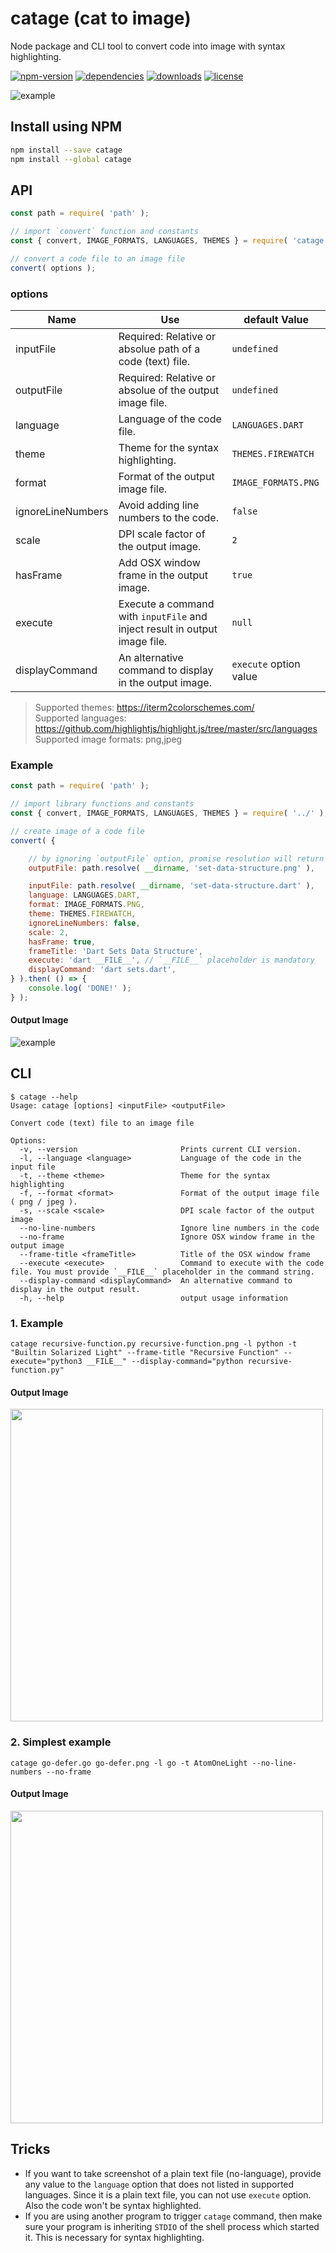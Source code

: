 # catage (**ca**t to im**age**)
Node package and CLI tool to convert code into image with syntax highlighting.

[![npm-version](https://img.shields.io/npm/v/catage?style=flat-square)](https://www.npmjs.com/package/catage)
[![dependencies](https://img.shields.io/david/thatisuday/catage?style=flat-square)](https://www.npmjs.com/package/catage)
[![downloads](https://img.shields.io/npm/dt/catage?style=flat-square)](https://www.npmjs.com/package/catage)
[![license](https://img.shields.io/npm/l/catage?style=flat-square)](https://www.npmjs.com/package/catage)

![example](/test/set-data-structure.png?raw=true)

## Install using NPM
```bash
npm install --save catage
npm install --global catage
```

## API
```js
const path = require( 'path' );

// import `convert` function and constants
const { convert, IMAGE_FORMATS, LANGUAGES, THEMES } = require( 'catage' );

// convert a code file to an image file
convert( options );
```

### options
| Name | Use | default Value |
| ---- | --- | ------------- |
| inputFile | Required: Relative or absolue path of a code (text) file. | `undefined` |
| outputFile | Required: Relative or absolue of the output image file. | `undefined` |
| language | Language of the code file. | `LANGUAGES.DART` |
| theme | Theme for the syntax highlighting. | `THEMES.FIREWATCH` |
| format | Format of the output image file. | `IMAGE_FORMATS.PNG` |
| ignoreLineNumbers | Avoid adding line numbers to the code. | `false` |
| scale | DPI scale factor of the output image. | `2` |
| hasFrame | Add OSX window frame in the output image. | `true` |
| execute | Execute a command with `inputFile` and inject result in output image file. | `null` |
| displayCommand | An alternative command to display in the output image. | `execute` option value |

> Supported themes: https://iterm2colorschemes.com/ <br>
Supported languages: https://github.com/highlightjs/highlight.js/tree/master/src/languages <br>
Supported image formats: png,jpeg

### Example
```js
const path = require( 'path' );

// import library functions and constants
const { convert, IMAGE_FORMATS, LANGUAGES, THEMES } = require( '../' );

// create image of a code file
convert( {

    // by ignoring `outputFile` option, promise resolution will return an image buffer
    outputFile: path.resolve( __dirname, 'set-data-structure.png' ),

    inputFile: path.resolve( __dirname, 'set-data-structure.dart' ),
    language: LANGUAGES.DART,
    format: IMAGE_FORMATS.PNG,
    theme: THEMES.FIREWATCH,
    ignoreLineNumbers: false,
    scale: 2,
    hasFrame: true,
    frameTitle: 'Dart Sets Data Structure',
    execute: 'dart __FILE__', // `__FILE__` placeholder is mandatory
    displayCommand: 'dart sets.dart',
} ).then( () => {
    console.log( 'DONE!' );
} );
```

#### Output Image
![example](/test/set-data-structure.png?raw=true)


## CLI
```
$ catage --help
Usage: catage [options] <inputFile> <outputFile>

Convert code (text) file to an image file

Options:
  -v, --version                       Prints current CLI version.
  -l, --language <language>           Language of the code in the input file
  -t, --theme <theme>                 Theme for the syntax highlighting
  -f, --format <format>               Format of the output image file ( png / jpeg ).
  -s, --scale <scale>                 DPI scale factor of the output image
  --no-line-numbers                   Ignore line numbers in the code
  --no-frame                          Ignore OSX window frame in the output image
  --frame-title <frameTitle>          Title of the OSX window frame
  --execute <execute>                 Command to execute with the code file. You must provide `__FILE__` placeholder in the command string.
  --display-command <displayCommand>  An alternative command to display in the output result.
  -h, --help                          output usage information
```

### 1. Example
```
catage recursive-function.py recursive-function.png -l python -t "Builtin Solarized Light" --frame-title "Recursive Function" --execute="python3 __FILE__" --display-command="python recursive-function.py"
```

#### Output Image
<img src="/test/recursive-function.png?raw=true" width="500"/>

### 2. Simplest example
```
catage go-defer.go go-defer.png -l go -t AtomOneLight --no-line-numbers --no-frame
```
#### Output Image
<img src="/test/go-defer.png?raw=true" width="500"/>


## Tricks
- If you want to take screenshot of a plain text file (no-language), provide any value to the `language` option that does not listed in supported languages. Since it is a plain text file, you can not use `execute` option. Also the code won't be syntax highlighted.
- If you are using another program to trigger `catage` command, then make sure your program is inheriting `STDIO` of the shell process which started it. This is necessary for syntax highlighting.
